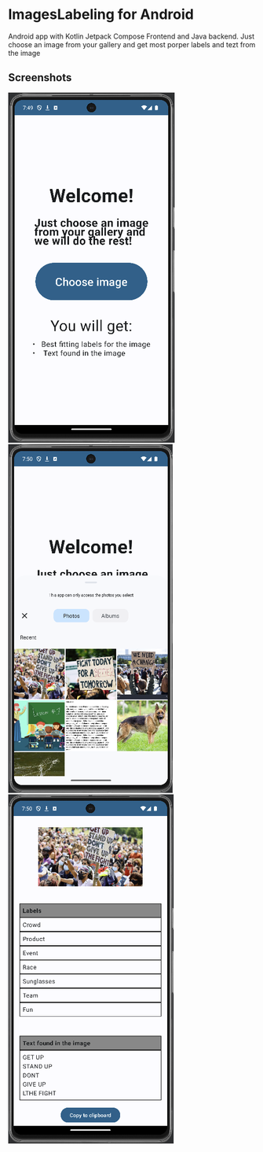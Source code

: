 # ImagesLabeling for Android
Android app with Kotlin Jetpack Compose Frontend and Java backend. Just choose an image from your gallery and get most porper labels and tezt from the image

## Screenshots

![alt text](screenshots/main_page.png)
![alt text](screenshots/choosing_photo.png)
![alt text](screenshots/result.png)